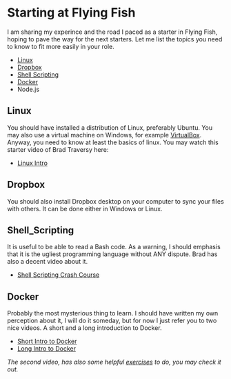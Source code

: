 # Starting at Flying Fish
I am sharing my experince and the road I paced as a starter in Flying Fish, hoping to pave the way for the next starters. 
Let me list the topics you need to know to fit more easily in your role.

- [Linux](#Linux)
- [Dropbox](#Dropbox)
- [Shell Scripting](#Shell_Scripting)
- [Docker](#Docker)
- Node.js

## Linux
You should have installed a distribution of Linux, preferably Ubuntu. You may also use a virtual machine on Windows, for example [VirtualBox](https://www.virtualbox.org/wiki/Downloads).
Anyway, you need to know at least the basics of linux. You may watch this starter video of Brad Traversy here:
- [Linux Intro](https://www.youtube.com/watch?v=cBokz0LTizk)

## Dropbox
You should also install Dropbox desktop on your computer to sync your files with others. It can be done either in Windows or Linux.

## Shell_Scripting
It is useful to be able to read a Bash code. As a warning, I should emphasis that it is the ugliest programming language without ANY dispute. Brad has also a decent video about it.
- [Shell Scripting Crash Course](https://www.youtube.com/watch?v=v-F3YLd6oMw)

## Docker
Probably the most mysterious thing to learn. I should have written my own perception about it, I will do it someday, but for now I just refer you to two nice videos. A short and a long introduction to Docker.
- [Short Intro to Docker](https://www.youtube.com/watch?v=JprTjTViaEA)
- [Long Intro to Docker](https://www.youtube.com/watch?v=fqMOX6JJhGo)

*The second video, has also some helpful [exercises](https://kodekloud.com/p/docker-labs) to do, you may check it out.*
